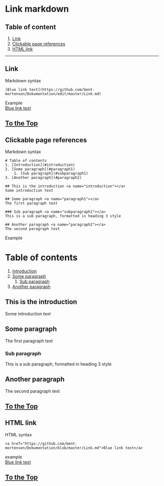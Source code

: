 <a name="top"></a>

# Link markdown

## Table of content
1. [Link](#link)
2. [Clickable page references](#cpr)
3. [HTML link](#html) 

---

<a name="link"></a> 
## Link

Markdown syntax 
```
[Blue link text](https://github.com/bent-mortensen/Dokumentation/edit/master/Link.md)
```
Example  
[Blue link text](https://github.com/bent-mortensen/Dokumentation/edit/master/Link.md)

[To the Top](#top)
---

<a name="cpr"></a> 
## Clickable page references

Markdown syntax 
```
# Table of contents
1. [Introduction](#introduction)
2. [Some paragraph](#paragraph1)
    1. [Sub paragraph](#subparagraph1)
3. [Another paragraph](#paragraph2)

## This is the introduction <a name="introduction"></a>
Some introduction text

## Some paragraph <a name="paragraph1"></a>
The first paragraph text

### Sub paragraph <a name="subparagraph1"></a>
This is a sub paragraph, formatted in heading 3 style

## Another paragraph <a name="paragraph2"></a>
The second paragraph text
```
Example
# Table of contents
1. [Introduction](#introduction)
2. [Some paragraph](#paragraph1)
    1. [Sub paragraph](#subparagraph1)
3. [Another paragraph](#paragraph2)

## This is the introduction <a name="introduction"></a>
Some introduction text

## Some paragraph <a name="paragraph1"></a>
The first paragraph text

### Sub paragraph <a name="subparagraph1"></a>
This is a sub paragraph, formatted in heading 3 style

## Another paragraph <a name="paragraph2"></a>
The second paragraph text

[To the Top](#top)
---

<a name="html"></a> 
## HTML link

HTML syntax 
```
<a href="https://github.com/bent-mortensen/Dokumentation/blob/master/Link.md">Blue link text</a>
```
example  
<a href="https://github.com/bent-mortensen/Dokumentation/blob/master/Link.md">Blue link text</a>

[To the Top](#top)
---
